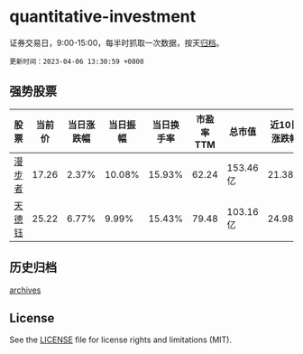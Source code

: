 # quantitative-investment

证券交易日，9:00-15:00，每半时抓取一次数据，按天[归档](archives)。

`更新时间：2023-04-06 13:30:59 +0800`

## 强势股票

|股票|当前价|当日涨跌幅|当日振幅|当日换手率|市盈率TTM|总市值|近10日涨跌幅|
|----|----|----|----|----|----|----|----|
|[漫步者](https://xueqiu.com/S/SZ002351)|17.26|2.37%|10.08%|15.93%|62.24|153.46亿|21.38%|
|[天德钰](https://xueqiu.com/S/SH688252)|25.22|6.77%|9.99%|15.43%|79.48|103.16亿|24.98%|

## 历史归档

[archives](archives)

## License

See the [LICENSE](LICENSE) file for license rights and limitations (MIT).